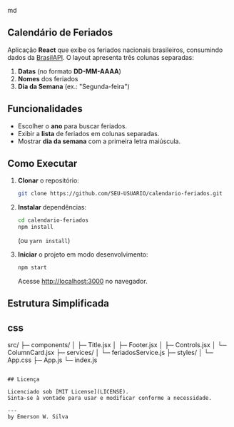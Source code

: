 md
## Calendário de Feriados

Aplicação **React** que exibe os feriados nacionais brasileiros, consumindo dados da [BrasilAPI](https://brasilapi.com.br/). O layout apresenta três colunas separadas:

1. **Datas** (no formato **DD-MM-AAAA**)
2. **Nomes** dos feriados
3. **Dia da Semana** (ex.: "Segunda-feira")

## Funcionalidades

- Escolher o **ano** para buscar feriados.
- Exibir a **lista** de feriados em colunas separadas.
- Mostrar **dia da semana** com a primeira letra maiúscula.

## Como Executar

1. **Clonar** o repositório:

    ```bash
    git clone https://github.com/SEU-USUARIO/calendario-feriados.git
    ```

2. **Instalar** dependências:

    ```bash
    cd calendario-feriados
    npm install
    ```
    (ou `yarn install`)

3. **Iniciar** o projeto em modo desenvolvimento:

    ```bash
    npm start
    ```
    Acesse [http://localhost:3000](http://localhost:3000) no navegador.

## Estrutura Simplificada

## css
src/
├─ components/
│  ├─ Title.jsx
│  ├─ Footer.jsx
│  ├─ Controls.jsx
│  └─ ColumnCard.jsx
├─ services/
│  └─ feriadosService.js
├─ styles/
│  └─ App.css
├─ App.js
└─ index.js
```

## Licença

Licenciado sob [MIT License](LICENSE).
Sinta-se à vontade para usar e modificar conforme a necessidade.

---
by Emerson W. Silva
```

